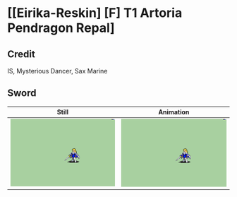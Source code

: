 # [\[Eirika-Reskin\] \[F\] T1 Artoria Pendragon Repal]

## Credit

IS, Mysterious Dancer, Sax Marine

## Sword

| Still | Animation |
| :---: | :-------: |
| ![Sword still](./Sword_000.png) | ![Sword animation](./Sword.gif) |
